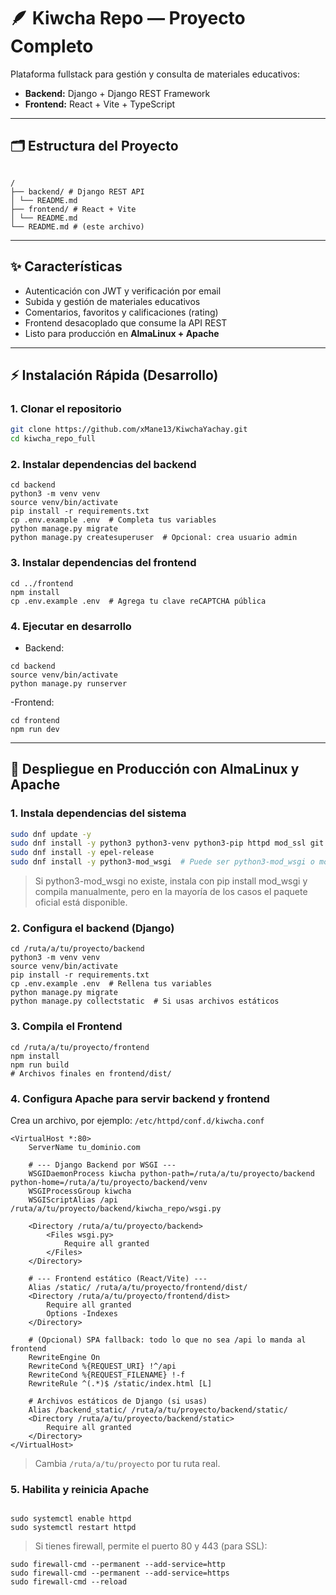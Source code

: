 # 🪶 Kiwcha Repo — Proyecto Completo

Plataforma fullstack para gestión y consulta de materiales educativos:

- **Backend:** Django + Django REST Framework
- **Frontend:** React + Vite + TypeScript

---

## 🗂️ Estructura del Proyecto

```

/
├── backend/ # Django REST API
│ └── README.md
├── frontend/ # React + Vite
│ └── README.md
└── README.md # (este archivo)

```


---

## ✨ Características

- Autenticación con JWT y verificación por email
- Subida y gestión de materiales educativos
- Comentarios, favoritos y calificaciones (rating)
- Frontend desacoplado que consume la API REST
- Listo para producción en **AlmaLinux + Apache**

---

## ⚡ Instalación Rápida (Desarrollo)

### 1. Clonar el repositorio

```bash
git clone https://github.com/xMane13/KiwchaYachay.git
cd kiwcha_repo_full

```

### 2. Instalar dependencias del backend

```
cd backend
python3 -m venv venv
source venv/bin/activate
pip install -r requirements.txt
cp .env.example .env  # Completa tus variables
python manage.py migrate
python manage.py createsuperuser  # Opcional: crea usuario admin
```

### 3. Instalar dependencias del frontend

```
cd ../frontend
npm install
cp .env.example .env  # Agrega tu clave reCAPTCHA pública
```

### 4. Ejecutar en desarrollo

- Backend:

```
cd backend
source venv/bin/activate
python manage.py runserver
```

-Frontend:

```
cd frontend
npm run dev
```

----

## 🚀 Despliegue en Producción con **AlmaLinux** y Apache

### 1. Instala dependencias del sistema

```bash
sudo dnf update -y
sudo dnf install -y python3 python3-venv python3-pip httpd mod_ssl git nodejs npm
sudo dnf install -y epel-release
sudo dnf install -y python3-mod_wsgi  # Puede ser python3-mod_wsgi o mod_wsgi dependiendo del repositorio
```
> Si python3-mod_wsgi no existe, instala con pip install mod_wsgi y compila manualmente, pero en la mayoría de los casos el paquete oficial está disponible.

### 2. Configura el backend (Django)

```
cd /ruta/a/tu/proyecto/backend
python3 -m venv venv
source venv/bin/activate
pip install -r requirements.txt
cp .env.example .env  # Rellena tus variables
python manage.py migrate
python manage.py collectstatic  # Si usas archivos estáticos
```

### 3. Compila el Frontend

```
cd /ruta/a/tu/proyecto/frontend
npm install
npm run build
# Archivos finales en frontend/dist/
```

### 4. Configura Apache para servir backend y frontend

Crea un archivo, por ejemplo: `/etc/httpd/conf.d/kiwcha.conf`

```
<VirtualHost *:80>
    ServerName tu_dominio.com

    # --- Django Backend por WSGI ---
    WSGIDaemonProcess kiwcha python-path=/ruta/a/tu/proyecto/backend python-home=/ruta/a/tu/proyecto/backend/venv
    WSGIProcessGroup kiwcha
    WSGIScriptAlias /api /ruta/a/tu/proyecto/backend/kiwcha_repo/wsgi.py

    <Directory /ruta/a/tu/proyecto/backend>
        <Files wsgi.py>
            Require all granted
        </Files>
    </Directory>

    # --- Frontend estático (React/Vite) ---
    Alias /static/ /ruta/a/tu/proyecto/frontend/dist/
    <Directory /ruta/a/tu/proyecto/frontend/dist>
        Require all granted
        Options -Indexes
    </Directory>

    # (Opcional) SPA fallback: todo lo que no sea /api lo manda al frontend
    RewriteEngine On
    RewriteCond %{REQUEST_URI} !^/api
    RewriteCond %{REQUEST_FILENAME} !-f
    RewriteRule ^(.*)$ /static/index.html [L]

    # Archivos estáticos de Django (si usas)
    Alias /backend_static/ /ruta/a/tu/proyecto/backend/static/
    <Directory /ruta/a/tu/proyecto/backend/static>
        Require all granted
    </Directory>
</VirtualHost>
```

> Cambia `/ruta/a/tu/proyecto` por tu ruta real.

### 5. Habilita y reinicia Apache

```

sudo systemctl enable httpd
sudo systemctl restart httpd
```
> Si tienes firewall, permite el puerto 80 y 443 (para SSL):
 ```
 sudo firewall-cmd --permanent --add-service=http
sudo firewall-cmd --permanent --add-service=https
sudo firewall-cmd --reload

```
